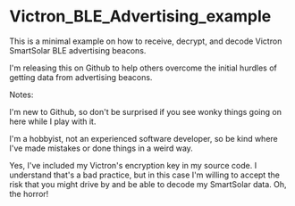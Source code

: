 # Victron_BLE_Advertising_example
This is a minimal example on how to receive, decrypt, and decode Victron SmartSolar BLE advertising beacons.

I'm releasing this on Github to help others overcome the initial hurdles of getting data from 
advertising beacons.

Notes:

I'm new to Github, so don't be surprised if you see wonky things going on here while I play with it.

I'm a hobbyist, not an experienced software developer, so be kind where I've made mistakes or 
done things in a weird way.

Yes, I've included my Victron's encryption key in my source code. I understand that's a bad practice, but in this case I'm willing to accept the risk that you might drive by and be able to decode my SmartSolar data. Oh, the horror!
